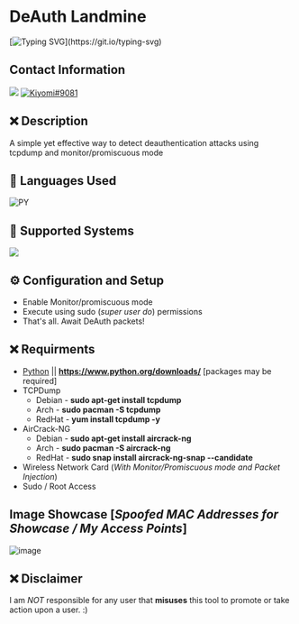 # DeAuth Landmine
[![Typing SVG](https://readme-typing-svg.herokuapp.com?font=Inconsolata&duration=3000&color=D404F7&vCenter=true&height=25&lines=Have+questions%3F;Feel+free+to+DM+me+on+Discord!)](https://git.io/typing-svg)

## Contact Information 
<a href="mailto:chevybot123@gmail.com"><img src="https://img.shields.io/badge/Gmail-D14836?style=for-the-badge&logo=gmail&logoColor=white"></a>
<a href="https://discordapp.com/users/359794704847601674"><img src="https://img.shields.io/badge/Discord-7289DA?style=for-the-badge&logo=discord&logoColor=white" alt="Kiyomi#9081" ></a>

## ❌ Description
A simple yet effective way to detect deauthentication attacks using tcpdump and monitor/promiscuous mode 

## 🔨 Languages Used
![PY](https://custom-icon-badges.herokuapp.com/badge/Python-black.svg?logo=python&logoColor=blue)

## 🔨 Supported Systems
<img src="https://img.shields.io/badge/linux-black?style=flat-square&logo=linux"/>



## ⚙️ Configuration and Setup
  - Enable Monitor/promiscuous mode
  - Execute using sudo (*super user do*) permissions
  - That's all. Await DeAuth packets!
  
  
  
## ❌ Requirments
- [Python](https://www.python.org/downloads/) || **https://www.python.org/downloads/** [packages may be required]
- TCPDump
  - Debian - **sudo apt-get install tcpdump**
  - Arch - **sudo pacman -S tcpdump** 
  - RedHat - **yum install tcpdump -y**
- AirCrack-NG
  - Debian - **sudo apt-get install aircrack-ng**
  - Arch - **sudo pacman -S aircrack-ng**
  - RedHat - **sudo snap install aircrack-ng-snap --candidate**
- Wireless Network Card (*With Monitor/Promiscuous mode and Packet Injection*)
- Sudo / Root Access


## Image Showcase [*Spoofed MAC Addresses for Showcase / My Access Points*]
![image](https://user-images.githubusercontent.com/54733885/186043703-e6aa781a-f1dd-4bc3-ab83-a0f2aa5d74a1.png)


## ❌ Disclaimer
I am *NOT* responsible for any user that **misuses** this tool to promote or take action upon a user. :)
